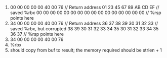 1. 00 00 00 00 00 40 00 76 // Return address
   01 23 45 67 89 AB CD EF // saved %rbx
   00 00 00 00 00 00 00 00
   00 00 00 00 00 00 00 00 // %rsp points here
2. 34 00 00 00 00 40 00 76 // Return address
   36 37 38 39 30 31 32 33 // saved %rbx, but corrupted
   38 39 30 31 32 33 34 35
   30 31 32 33 34 35 36 37 // %rsp points here
3. 34 00 00 00 00 40 00 76
4. %rbx
5. should copy from buf to result; the memory required should be strlen + 1
